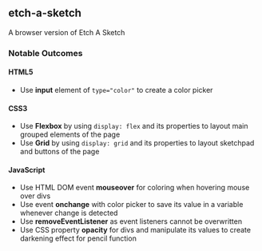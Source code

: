 ## etch-a-sketch
A browser version of Etch A Sketch
### Notable Outcomes
#### HTML5
* Use **input** element of `type="color"` to create a color picker
#### CSS3
* Use **Flexbox** by using `display: flex` and its properties to layout main grouped elements of the page
* Use **Grid** by using `display: grid` and its properties to layout sketchpad and buttons of the page
#### JavaScript
* Use HTML DOM event **mouseover** for coloring when hovering mouse over divs
* Use event **onchange** with color picker to save its value in a variable whenever change is detected
* Use **removeEventListener** as event listeners cannot be overwritten
* Use CSS property **opacity** for divs and manipulate its values to create darkening effect for pencil function


